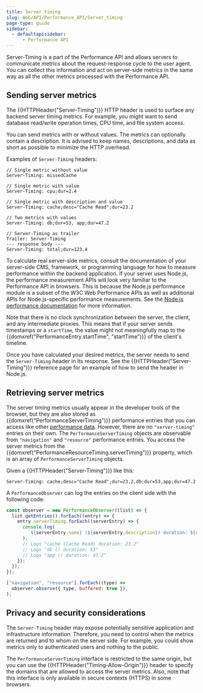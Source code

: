 ```yaml
---
title: Server timing
slug: Web/API/Performance_API/Server_timing
page-type: guide
sidebar:
  - defaultapisidebar:
      - Performance API
---
```


Server-Timing is a part of the Performance API and allows servers to communicate metrics about the request-response cycle to the user agent. You can collect this information and act on server-side metrics in the same way as all the other metrics processed with the Performance API.

## Sending server metrics

The {{HTTPHeader("Server-Timing")}} HTTP header is used to surface any backend server timing metrics. For example, you might want to send database read/write operation times, CPU time, and file system access.

You can send metrics with or without values. The metrics can optionally contain a description. It is advised to keep names, descriptions, and data as short as possible to minimize the HTTP overhead.

Examples of `Server-Timing` headers:

```http
// Single metric without value
Server-Timing: missedCache

// Single metric with value
Server-Timing: cpu;dur=2.4

// Single metric with description and value
Server-Timing: cache;desc="Cache Read";dur=23.2

// Two metrics with values
Server-Timing: db;dur=53, app;dur=47.2

// Server-Timing as trailer
Trailer: Server-Timing
--- response body ---
Server-Timing: total;dur=123.4
```

To calculate real server-side metrics, consult the documentation of your server-side CMS, framework, or programming language for how to measure performance within the backend application. If your server uses Node.js, the performance measurement APIs will look very familiar to the Performance API in browsers. This is because the Node.js performance module is a subset of the W3C Web Performance APIs as well as additional APIs for Node.js-specific performance measurements. See the [Node.js performance documentation](https://nodejs.org/api/perf_hooks.html#performance-measurement-apis) for more information.

Note that there is no clock synchronization between the server, the client, and any intermediate proxies. This means that if your server sends timestamps or a `startTime`, the value might not meaningfully map to the {{domxref("PerformanceEntry.startTime", "startTime")}} of the client's timeline.

Once you have calculated your desired metrics, the server needs to send the `Server-Timing` header in its response. See the {{HTTPHeader("Server-Timing")}} reference page for an example of how to send the header in Node.js.

## Retrieving server metrics

The server timing metrics usually appear in the developer tools of the browser, but they are also stored as {{domxref("PerformanceServerTiming")}} performance entries that you can access like other [performance data](/en-US/docs/Web/API/Performance_API/Performance_data). However, there are no `"server-timing"` entries on their own. The `PerformanceServerTiming` objects are observable from `"navigation"` and `"resource"` performance entries. You access the server metrics from the {{domxref("PerformanceResourceTiming.serverTiming")}} property, which is an array of `PerformanceServerTiming` objects.

Given a {{HTTPHeader("Server-Timing")}} like this:

```http
Server-Timing: cache;desc="Cache Read";dur=23.2,db;dur=53,app;dur=47.2
```

A `PerformanceObserver` can log the entries on the client side with the following code:

```js
const observer = new PerformanceObserver((list) => {
  list.getEntries().forEach((entry) => {
    entry.serverTiming.forEach((serverEntry) => {
      console.log(
        `${serverEntry.name} (${serverEntry.description}) duration: ${serverEntry.duration}`,
      );
      // Logs "cache (Cache Read) duration: 23.2"
      // Logs "db () duration: 53"
      // Logs "app () duration: 47.2"
    });
  });
});

["navigation", "resource"].forEach((type) =>
  observer.observe({ type, buffered: true }),
);
```

## Privacy and security considerations

The `Server-Timing` header may expose potentially sensitive application and infrastructure information. Therefore, you need to control when the metrics are returned and to whom on the server side. For example, you could show metrics only to authenticated users and nothing to the public.

The `PerformanceServerTiming` interface is restricted to the same origin, but you can use the {{HTTPHeader("Timing-Allow-Origin")}} header to specify the domains that are allowed to access the server metrics. Also, note that this interface is only available in secure contexts (HTTPS) in some browsers.
